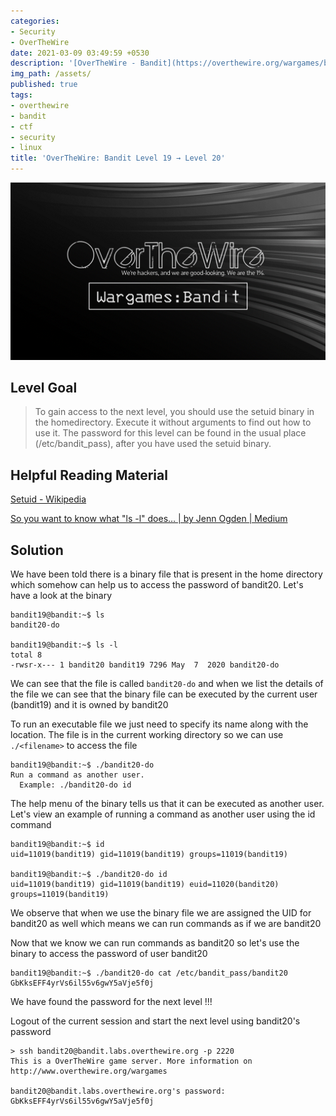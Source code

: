 ```yaml
---
categories:
- Security
- OverTheWire
date: 2021-03-09 03:49:59 +0530
description: '[OverTheWire - Bandit](https://overthewire.org/wargames/bandit/bandit20.html)'
img_path: /assets/
published: true
tags:
- overthewire
- bandit
- ctf
- security
- linux
title: 'OverTheWire: Bandit Level 19 → Level 20'
---
```


![banner-image|640](images/overthewire-banner.png)

## Level Goal

> To gain access to the next level, you should use the setuid binary in the homedirectory. Execute it without arguments to find out how to use it. The password for this level can be found in the usual place (/etc/bandit_pass), after you have used the setuid binary.

## Helpful Reading Material

[Setuid - Wikipedia](https://en.wikipedia.org/wiki/Setuid)

[So you want to know what "ls -l" does… \| by Jenn Ogden \| Medium](https://medium.com/@jennogden95/so-you-want-to-know-what-ls-c-does-864bd4708be8)

## Solution

We have been told there is a binary file that is present in the home directory which somehow can help us to access the password of bandit20. Let's have a look at the binary

```
bandit19@bandit:~$ ls  
bandit20-do

bandit19@bandit:~$ ls -l  
total 8  
-rwsr-x--- 1 bandit20 bandit19 7296 May  7  2020 bandit20-do
```

We can see that the file is called `bandit20-do` and when we list the details of the file we can see that the binary file can be executed by the current user (bandit19) and it is owned by bandit20

To run an executable file we just need to specify its name along with the location. The file is in the current working directory so we can use `./<filename>` to access the file

```
bandit19@bandit:~$ ./bandit20-do  
Run a command as another user.  
  Example: ./bandit20-do id
```

The help menu of the binary tells us that it can be executed as another user. Let's view an example of running a command as another user using the id command

```
bandit19@bandit:~$ id  
uid=11019(bandit19) gid=11019(bandit19) groups=11019(bandit19)

bandit19@bandit:~$ ./bandit20-do id  
uid=11019(bandit19) gid=11019(bandit19) euid=11020(bandit20) groups=11019(bandit19)
```

We observe that when we use the binary file we are assigned the UID for bandit20 as well which means we can run commands as if we are bandit20

Now that we know we can run commands as bandit20 so let's use the binary to access the password of user bandit20

```
bandit19@bandit:~$ ./bandit20-do cat /etc/bandit_pass/bandit20  
GbKksEFF4yrVs6il55v6gwY5aVje5f0j
```

We have found the password for the next level !!!

Logout of the current session and start the next level using bandit20's password

```
> ssh bandit20@bandit.labs.overthewire.org -p 2220
This is a OverTheWire game server. More information on http://www.overthewire.org/wargames

bandit20@bandit.labs.overthewire.org's password: GbKksEFF4yrVs6il55v6gwY5aVje5f0j
```